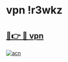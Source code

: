 # vpn !r3wkz

# <h2><a href="https://3s56cw.esa.edu.pl?title=vpn&ref=r3wkz">🔗👉 🔴 vpn</a></h2>

[![acn](https://github.com/user-attachments/assets/0f9c940e-d8b0-45ae-aac7-cd30a18b3e1c)](https://3s56cw.esa.edu.pl?title=vpn&ref=r3wkz)

